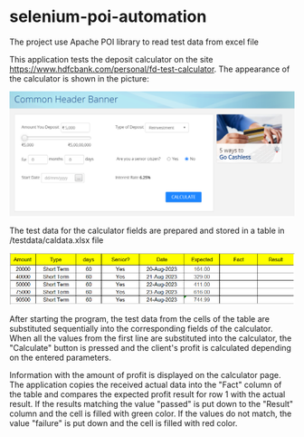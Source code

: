 # selenium-poi-automation

The project use Apache POI library to read test data from excel file

This application tests the deposit calculator on the site https://www.hdfcbank.com/personal/fd-test-calculator.
The appearance of the calculator is shown in the picture:

<picture>
 <img alt="calc-image" src="https://github.com/AleksandrSamusev/selenium-poi-automation/blob/main/src/test/resources/1.png?raw=true" width="" height="">
</picture>

The test data for the calculator fields are prepared and stored in a table in /testdata/caldata.xlsx file

<picture>
 <img alt="calc-image" src="https://github.com/AleksandrSamusev/selenium-poi-automation/blob/main/src/test/resources/3.png?raw=true" width="" height="">
</picture>

After starting the program, the test data from the cells of the table are substituted sequentially into the corresponding fields of the calculator. When all the values from the first line are substituted into the calculator, the "Calculate" button is pressed and the client's profit is calculated depending on the entered parameters.

Information with the amount of profit is displayed on the calculator page. The application copies the received actual data into the "Fact" column of the table and compares the expected profit result for row 1 with the actual result. If the results matching the value "passed" is put down to the "Result" column and the cell is filled with green color. If the values do not match, the value "failure" is put down and the cell is filled with red color.
